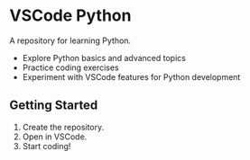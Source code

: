 # VSCode Python

A repository for learning Python.

- Explore Python basics and advanced topics
- Practice coding exercises
- Experiment with VSCode features for Python development

## Getting Started

1. Create the repository.
2. Open in VSCode.
3. Start coding!
